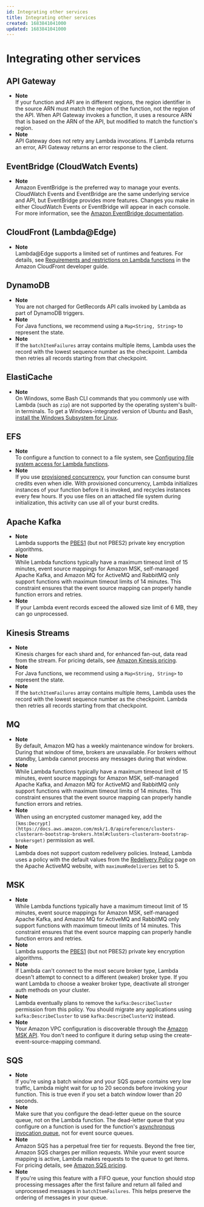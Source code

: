 ```yaml
---
id: Integrating other services
title: Integrating other services
created: 1683841041000
updated: 1683841041000
---
```

# Integrating other services
## API Gateway

- **Note**  
If your function and API are in different regions, the region identifier in the source ARN must match the region of the function, not the region of the API\. When API Gateway invokes a function, it uses a resource ARN that is based on the ARN of the API, but modified to match the function's region\.
- **Note**  
API Gateway does not retry any Lambda invocations\. If Lambda returns an error, API Gateway returns an error response to the client\.


## EventBridge (CloudWatch Events)

- **Note**  
Amazon EventBridge is the preferred way to manage your events\. CloudWatch Events and EventBridge are the same underlying service and API, but EventBridge provides more features\. Changes you make in either CloudWatch Events or EventBridge will appear in each console\. For more information, see the [Amazon EventBridge documentation](https://docs.aws.amazon.com/eventbridge/index.html)\.


## CloudFront (Lambda@Edge)

- **Note**  
Lambda@Edge supports a limited set of runtimes and features\. For details, see [Requirements and restrictions on Lambda functions](https://docs.aws.amazon.com/AmazonCloudFront/latest/DeveloperGuide/lambda-requirements-limits.html) in the Amazon CloudFront developer guide\.


## DynamoDB

- **Note**  
You are not charged for GetRecords API calls invoked by Lambda as part of DynamoDB triggers\.
- **Note**  
For Java functions, we recommend using a `Map<String, String>` to represent the state\.
- **Note**  
If the `batchItemFailures` array contains multiple items, Lambda uses the record with the lowest sequence number as the checkpoint\. Lambda then retries all records starting from that checkpoint\.


## ElastiCache

- **Note**  
On Windows, some Bash CLI commands that you commonly use with Lambda \(such as `zip`\) are not supported by the operating system's built\-in terminals\. To get a Windows\-integrated version of Ubuntu and Bash, [install the Windows Subsystem for Linux](https://docs.microsoft.com/en-us/windows/wsl/install-win10)\.


## EFS

- **Note**  
To configure a function to connect to a file system, see [Configuring file system access for Lambda functions](configuration-filesystem.md)\.
- **Note**  
If you use [provisioned concurrency](configuration-concurrency.md), your function can consume burst credits even when idle\. With provisioned concurrency, Lambda initializes instances of your function before it is invoked, and recycles instances every few hours\. If you use files on an attached file system during initialization, this activity can use all of your burst credits\.


## Apache Kafka

- **Note**  
Lambda supports the [PBES1](https://datatracker.ietf.org/doc/html/rfc2898/#section-6.1) \(but not PBES2\) private key encryption algorithms\.
- **Note**  
While Lambda functions typically have a maximum timeout limit of 15 minutes, event source mappings for Amazon MSK, self\-managed Apache Kafka, and Amazon MQ for ActiveMQ and RabbitMQ only support functions with maximum timeout limits of 14 minutes\. This constraint ensures that the event source mapping can properly handle function errors and retries\.
- **Note**  
If your Lambda event records exceed the allowed size limit of 6 MB, they can go unprocessed\.


## Kinesis Streams

- **Note**  
Kinesis charges for each shard and, for enhanced fan\-out, data read from the stream\. For pricing details, see [Amazon Kinesis pricing](https://aws.amazon.com/kinesis/data-streams/pricing)\.
- **Note**  
For Java functions, we recommend using a `Map<String, String>` to represent the state\.
- **Note**  
If the `batchItemFailures` array contains multiple items, Lambda uses the record with the lowest sequence number as the checkpoint\. Lambda then retries all records starting from that checkpoint\.


## MQ

- **Note**  
By default, Amazon MQ has a weekly maintenance window for brokers\. During that window of time, brokers are unavailable\. For brokers without standby, Lambda cannot process any messages during that window\.
- **Note**  
While Lambda functions typically have a maximum timeout limit of 15 minutes, event source mappings for Amazon MSK, self\-managed Apache Kafka, and Amazon MQ for ActiveMQ and RabbitMQ only support functions with maximum timeout limits of 14 minutes\. This constraint ensures that the event source mapping can properly handle function errors and retries\.
- **Note**  
When using an encrypted customer managed key, add the `[kms:Decrypt](https://docs.aws.amazon.com/msk/1.0/apireference/clusters-clusterarn-bootstrap-brokers.html#clusters-clusterarn-bootstrap-brokersget)` permission as well\.
- **Note**  
Lambda does not support custom redelivery policies\. Instead, Lambda uses a policy with the default values from the [Redelivery Policy](https://activemq.apache.org/redelivery-policy) page on the Apache ActiveMQ website, with `maximumRedeliveries` set to 5\.


## MSK

- **Note**  
While Lambda functions typically have a maximum timeout limit of 15 minutes, event source mappings for Amazon MSK, self\-managed Apache Kafka, and Amazon MQ for ActiveMQ and RabbitMQ only support functions with maximum timeout limits of 14 minutes\. This constraint ensures that the event source mapping can properly handle function errors and retries\.
- **Note**  
Lambda supports the [PBES1](https://datatracker.ietf.org/doc/html/rfc2898/#section-6.1) \(but not PBES2\) private key encryption algorithms\.
- **Note**  
If Lambda can't connect to the most secure broker type, Lambda doesn't attempt to connect to a different \(weaker\) broker type\. If you want Lambda to choose a weaker broker type, deactivate all stronger auth methods on your cluster\.
- **Note**  
Lambda eventually plans to remove the `kafka:DescribeCluster` permission from this policy\. You should migrate any applications using `kafka:DescribeCluster` to use `kafka:DescribeClusterV2` instead\.
- **Note**  
Your Amazon VPC configuration is discoverable through the [Amazon MSK API](https://docs.aws.amazon.com/msk/1.0/apireference/resources.html)\. You don't need to configure it during setup using the create\-event\-source\-mapping command\.


## SQS

- **Note**  
If you're using a batch window and your SQS queue contains very low traffic, Lambda might wait for up to 20 seconds before invoking your function\. This is true even if you set a batch window lower than 20 seconds\.
- **Note**  
Make sure that you configure the dead\-letter queue on the source queue, not on the Lambda function\. The dead\-letter queue that you configure on a function is used for the function's [asynchronous invocation queue](invocation-async.md), not for event source queues\.
- **Note**  
Amazon SQS has a perpetual free tier for requests\. Beyond the free tier, Amazon SQS charges per million requests\. While your event source mapping is active, Lambda makes requests to the queue to get items\. For pricing details, see [Amazon SQS pricing](http://aws.amazon.com/sqs/pricing)\.
- **Note**  
If you're using this feature with a FIFO queue, your function should stop processing messages after the first failure and return all failed and unprocessed messages in `batchItemFailures`\. This helps preserve the ordering of messages in your queue\.

